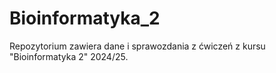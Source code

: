 # Bioinformatyka_2
Repozytorium zawiera dane i sprawozdania z ćwiczeń z kursu "Bioinformatyka 2" 2024/25.
